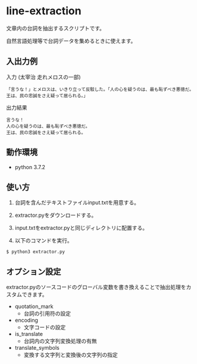 # line-extraction
文章内の台詞を抽出するスクリプトです。

自然言語処理等で台詞データを集めるときに使えます。


## 入出力例
入力 (太宰治 走れメロスの一部)
```
「言うな！」とメロスは、いきり立って反駁した。「人の心を疑うのは、最も恥ずべき悪徳だ。王は、民の忠誠をさえ疑って居られる。」
```

出力結果
```
言うな！
人の心を疑うのは、最も恥ずべき悪徳だ。
王は、民の忠誠をさえ疑って居られる。
```

## 動作環境
- python 3.7.2



## 使い方
1. 台詞を含んだテキストファイルinput.txtを用意する。

2. extractor.pyをダウンロードする。

3. input.txtをextractor.pyと同じディレクトリに配置する。

4. 以下のコマンドを実行。
```
$ python3 extractor.py
```


## オプション設定
extractor.pyのソースコードのグローバル変数を書き換えることで抽出処理をカスタムできます。
- quotation_mark
    - 台詞の引用符の設定
- encoding
    - 文字コードの設定
- is_translate
    - 台詞内の文字列変換処理の有無
- translate_symbols
    - 変換する文字列と変換後の文字列の指定
